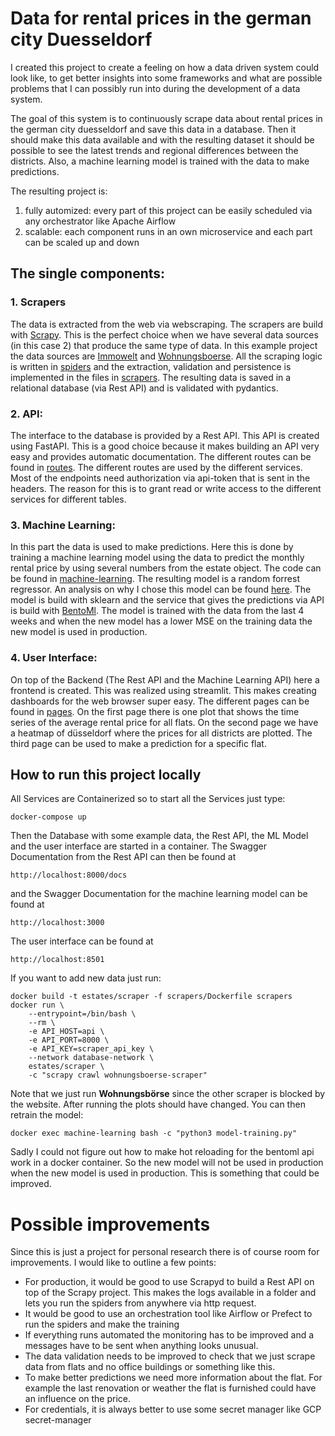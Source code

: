 # Data for rental prices in the german city Duesseldorf

I created this project to create a feeling on how a data driven system could look like, to get better insights
into some frameworks and what are possible problems that I can possibly run into during the development of a data system.

The goal of this system is to continuously scrape data about rental prices in the german city duesseldorf and save this data in a database.
Then it should make this data available and with the resulting dataset it should be possible to see the latest trends and regional differences
between the districts. Also, a machine learning model is trained with the data to make predictions.

The resulting project is:
1. fully automized: every part of this project can be easily scheduled via any orchestrator like Apache Airflow
2. scalable: each component runs in an own microservice and each part can be scaled up and down


## The single components:

### 1. Scrapers
The data is extracted from the web via webscraping. The scrapers are build with [Scrapy](https://scrapy.org). This is the perfect choice
when we have several data sources (in this case 2) that produce the same type of data.
In this example project the data sources are [Immowelt](https://www.immowelt.de) and [Wohnungsboerse](www.wohnungsboerse.net).
All the scraping logic is written in [spiders](scrapers%2Fscrapers%2Fspiders) and the extraction, validation and persistence is implemented in the files in [scrapers](scrapers%2Fscrapers).
The resulting data is saved in a relational database (via Rest API) and is validated with pydantics.

### 2. API:
The interface to the database is provided by a Rest API. This API is created using FastAPI.
This is a good choice because it makes building an API very easy and provides automatic documentation.
The different routes can be found in [routes](api%2Froutes). The different routes are used by the different services.
Most of the endpoints need authorization via api-token that is sent in the headers.
The reason for this is to grant read or write access to the different services for different tables.

### 3. Machine Learning:
In this part the data is used to make predictions.
Here this is done by training a machine learning model using the data to predict the monthly rental price by using several numbers from the estate object.
The code can be found in [machine-learning](machine-learning).
The resulting model is a random forrest regressor. An analysis on why I chose this model can be found [here](machine-learning%2Fmodel%2Fmodel-selection.ipynb).
The model is build with sklearn and the service that gives the predictions via API is build with [BentoMl](https://www.bentoml.com).
The model is trained with the data from the last 4 weeks and when the new model has a lower MSE on the training data the new model is used in production.

### 4. User Interface:
On top of the Backend (The Rest API and the Machine Learning API) here a frontend is created. This was realized using
streamlit. This makes creating dashboards for the web browser super easy.
The different pages can be found in [pages](user-interface%2Fpages).
On the first page there is one plot that shows the time series of the average rental price for all flats.
On the second page we have a heatmap of düsseldorf where the prices for all districts are plotted.
The third page can be used to make a prediction for a specific flat.


## How to run this project locally
All Services are Containerized so to start all the Services just type:
```shell
docker-compose up
```
Then the Database with some example data, the Rest API, the ML Model and the user interface are started in a container.
The Swagger Documentation from the Rest API can then be found at
```
http://localhost:8000/docs
```
and the Swagger Documentation for the machine learning model can be found at
```
http://localhost:3000
```
The user interface can be found at
```
http://localhost:8501
```
If you want to add new data just run:
```shell
docker build -t estates/scraper -f scrapers/Dockerfile scrapers
docker run \
    --entrypoint=/bin/bash \
    --rm \
    -e API_HOST=api \
    -e API_PORT=8000 \
    -e API_KEY=scraper_api_key \
    --network database-network \
    estates/scraper \
    -c "scrapy crawl wohnungsboerse-scraper"
```
Note that we just run **Wohnungsbörse** since the other scraper is blocked by the website.
After running the plots should have changed.
You can then retrain the model:
```shell
docker exec machine-learning bash -c "python3 model-training.py"
```
Sadly I could not figure out how to make hot reloading for the bentoml api work in a docker container.
So the new model will not be used in production when the new model is used in production.
This is something that could be improved.


# Possible improvements
Since this is just a project for personal research there is of course room for improvements. I would like to outline a few points:
- For production, it would be good to use Scrapyd to build a Rest API on top of the Scrapy project. This makes the logs available in a folder and lets you run the spiders from anywhere via http request.
- It would be good to use an orchestration tool like Airflow or Prefect to run the spiders and make the training
- If everything runs automated the monitoring has to be improved and a messages have to be sent when anything looks unusual.
- The data validation needs to be improved to check that we just scrape data from flats and no office buildings or something like this.
- To make better predictions we need more information about the flat. For example the last renovation or weather the flat is furnished could have an influence on the price.
- For credentials, it is always better to use some secret manager like GCP secret-manager
